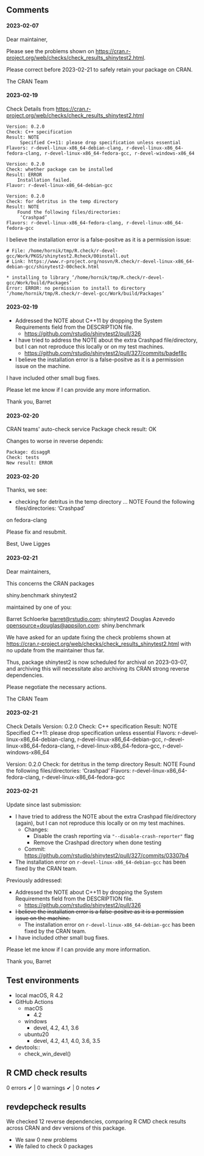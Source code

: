 ## Comments

#### 2023-02-07

Dear maintainer,

Please see the problems shown on
<https://cran.r-project.org/web/checks/check_results_shinytest2.html>.

Please correct before 2023-02-21 to safely retain your package on CRAN.

The CRAN Team

#### 2023-02-19

Check Details from https://cran.r-project.org/web/checks/check_results_shinytest2.html

```
Version: 0.2.0
Check: C++ specification
Result: NOTE
     Specified C++11: please drop specification unless essential
Flavors: r-devel-linux-x86_64-debian-clang, r-devel-linux-x86_64-fedora-clang, r-devel-linux-x86_64-fedora-gcc, r-devel-windows-x86_64

Version: 0.2.0
Check: whether package can be installed
Result: ERROR
    Installation failed.
Flavor: r-devel-linux-x86_64-debian-gcc

Version: 0.2.0
Check: for detritus in the temp directory
Result: NOTE
    Found the following files/directories:
     ‘Crashpad’
Flavors: r-devel-linux-x86_64-fedora-clang, r-devel-linux-x86_64-fedora-gcc
```

I believe the installation error is a false-positve as it is a permission issue:

```
# File: /home/hornik/tmp/R.check/r-devel-gcc/Work/PKGS/shinytest2.Rcheck/00install.out
# Link: https://www.r-project.org/nosvn/R.check/r-devel-linux-x86_64-debian-gcc/shinytest2-00check.html

* installing to library ‘/home/hornik/tmp/R.check/r-devel-gcc/Work/build/Packages’
Error: ERROR: no permission to install to directory ‘/home/hornik/tmp/R.check/r-devel-gcc/Work/build/Packages’
```

#### 2023-02-19

* Addressed the NOTE about C++11 by dropping the System Requirements field from the DESCRIPTION file.
  * https://github.com/rstudio/shinytest2/pull/326
* I have tried to address the NOTE about the extra Crashpad file/directory, but I can not reproduce this locally or on my test machines.
  * https://github.com/rstudio/shinytest2/pull/327/commits/badef8c
* I believe the installation error is a false-positve as it is a permission issue on the machine.

I have included other small bug fixes.

Please let me know if I can provide any more information.

Thank you,
Barret


#### 2023-02-20

CRAN teams' auto-check service
Package check result: OK

Changes to worse in reverse depends:

```
Package: disaggR
Check: tests
New result: ERROR
```

#### 2023-02-20

Thanks, we see:

* checking for detritus in the temp directory ... NOTE
Found the following files/directories:
   ‘Crashpad’

on fedora-clang

Please fix and resubmit.

Best,
Uwe Ligges

#### 2023-02-21

Dear maintainers,

This concerns the CRAN packages

  shiny.benchmark shinytest2

maintained by one of you:

  Barret Schloerke <barret@rstudio.com>: shinytest2
  Douglas Azevedo <opensource+douglas@appsilon.com>: shiny.benchmark

We have asked for an update fixing the check problems shown at
  <https://cran.r-project.org/web/checks/check_results_shinytest2.html>
with no update from the maintainer thus far.

Thus, package shinytest2 is now scheduled for archival on 2023-03-07,
and archiving this will necessitate also archiving its CRAN strong
reverse dependencies.

Please negotiate the necessary actions.

The CRAN Team


#### 2023-02-21

Check Details
Version: 0.2.0
Check: C++ specification
Result: NOTE
     Specified C++11: please drop specification unless essential
Flavors: r-devel-linux-x86_64-debian-clang, r-devel-linux-x86_64-debian-gcc, r-devel-linux-x86_64-fedora-clang, r-devel-linux-x86_64-fedora-gcc, r-devel-windows-x86_64

Version: 0.2.0
Check: for detritus in the temp directory
Result: NOTE
    Found the following files/directories:
     ‘Crashpad’
Flavors: r-devel-linux-x86_64-fedora-clang, r-devel-linux-x86_64-fedora-gcc


#### 2023-02-21

Update since last submission:
* I have tried to address the NOTE about the extra Crashpad file/directory (again), but I can not reproduce this locally or on my test machines.
  * Changes:
    * Disable the crash reporting via `"--disable-crash-reporter"` flag
    * Remove the Crashpad directory when done testing
  * Commit: https://github.com/rstudio/shinytest2/pull/327/commits/03307b4
* The installation error on `r-devel-linux-x86_64-debian-gcc` has been fixed by the CRAN team.

Previously addressed:
* Addressed the NOTE about C++11 by dropping the System Requirements field from the DESCRIPTION file.
  * https://github.com/rstudio/shinytest2/pull/326
* ~~I believe the installation error is a false-positve as it is a permission issue on the machine.~~
  * The installation error on `r-devel-linux-x86_64-debian-gcc` has been fixed by the CRAN team.
* I have included other small bug fixes.

Please let me know if I can provide any more information.

Thank you,
Barret



## Test environments

* local macOS, R 4.2
* GitHub Actions
  * macOS
    * 4.2
  * windows
    * devel, 4.2, 4.1, 3.6
  * ubuntu20
    * devel, 4.2, 4.1, 4.0, 3.6, 3.5
* devtools::
  * check_win_devel()

## R CMD check results

0 errors ✔ | 0 warnings ✔ | 0 notes ✔


## revdepcheck results

We checked 12 reverse dependencies, comparing R CMD check results across CRAN and dev versions of this package.

 * We saw 0 new problems
 * We failed to check 0 packages
